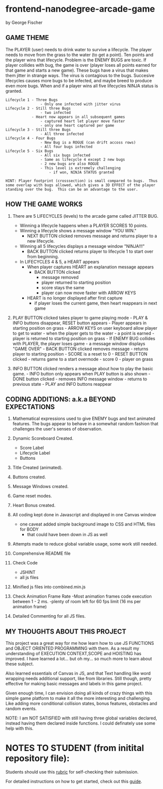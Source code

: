 frontend-nanodegree-arcade-game
===============================
by George Fischer




GAME THEME
----------

The PLAYER (user) needs to drink water to survive a lifecycle. The player needs to move from the grass to the water (to get a point).  Ten points and the player wins that lifecycle.  Problem is the ENEMY BUGS are toxic. If player collides with bug, the game is over (player loses all points earned for that game and starts a new game).  These bugs have a virus that makes them jitter in strange ways.  The virus is contagious to the bugs. Succesive lifecycles causes more bugs to be infected, and maybe breed to produce even more bugs.  When and if a player wins all five lifecycles NINJA status is granted.

	Lifecycle 1 - Three Bugs
					- Only one infected with jitter virus
	Lifecycle 2 - Still three Bugs
					- two infected
				- Heart now appears in all subsequent games
					- captured heart let player move faster
					- only one heart captured per game
	Lifecycle 3 - Still three Bugs
					- All three infected
	Lifecycle 4 - Four Bugs
					- New Bug is a ROGUE (can drift accoss rows)
					- All four bugs infected
	Lifecycle 5 - Six Bugs
					- All six bugs infected
					- Same as lifecycle 4 except 2 new bugs
					- 2 new bugs are also ROGUE
					- This level is extremely challenging
						- if won, NINJA STATUS granted

	HINT: Player footprint (crosssection) is small compared to bugs.  Thus some overlap with bugs allowed, which gives a 3D EFFECT of the player standing over the bug.  This can be an advantage to the user.





HOW THE GAME WORKS
------------------

1. There are 5 LIFECYCLES (levels) to the arcade game called JITTER BUG.
	- Winning a lifecycle happens when a PLAYER SCORES 10 points.
	- Winning a lifecycle shows a message window "YOU WIN."
		- NEXT BUTTON clicked removes message and returns player to a new lifecycle.
	- Winning all 5 lifecycles displays a message window "NINJA!!!"
		- BACK BUTTON clicked returns player to lifecycle 1 to start over from beginning.
	- In LIFECYCLES 4 & 5, a HEART appears
		- When player captures HEART an explanation message appears
			- BACK BUTTON clicked
				- message removed
				- player returned to starting position
				- score stays the same
				- player can now move faster with ARROW KEYS
		- HEART is no longer displayed after first capture
			- if player loses the current game, then heart reappears in next game

2.  PLAY BUTTON clicked takes player to game playing mode
		- PLAY & INFO buttons disappear, RESET button appears
		- Player appears in starting position on grass
		- ARROW KEYS on user keyboard allow player to get to water
			- when the player gets to the water
				- a point is earned
				- player is returned to starting position on grass
		- If ENEMY BUG collides with PLAYER, the player loses game
			- a message window displays "GAME OVER"
			- BACK BUTTON clicked removes message
				- returns player to starting position
				- SCORE is a reset to 0
		- RESET BUTTON clicked
			- returns game to a start overmode
				- score 0
				- player on grass

3.	INFO BUTTON clicked renders a message about how to play the basic game.
		- INFO button only appears when PLAY button is also shown
		- DONE button clicked
			- removes INFO message window
			- returns to previous state
				- PLAY and INFO buttons reappear





CODING ADDITIONS: a.k.a BEYOND EXPECTATIONS
-------------------------------------------

1. Mathematical expressions used to give ENEMY bugs and text animated features. The bugs appear to behave in a somewhat random fashion that challenges the user's senses of observation.

2. Dynamic Scoreboard Created.
	- Score Label
	- Lifecycle Label
	- Buttons

4. Title Created (animated).

3. Buttons created.

5. Message Windows created.

6. Game reset modes.

7. Heart Bonus created.

8. All coding kept done in Javascript and displayed in one Canvas window
	- one caveat added simple background image to CSS and HTML files for BODY
		- that could have been down in JS as well

9. Attempts made to reduce global variable usage, some work still needed.

10. Comprehensive README file

11. Check Code
	- JSHINT
	- all js files

12. Minified js files into combined.min.js

13. Check Animation Frame Rate
		-Most animation frames code execution between 1 - 2 ms.
		-plenty of room left for 60 fps limit (16 ms per animation frame)

14. Detailed Commenting for all JS files.





MY THOUGHTS ABOUT THIS PROJECT
------------------------------

This project was a great way for me how learn how to use JS FUNCTIONS and OBJECT ORIENTED PROGRAMMING with them.  As a result my understanding of EXECUTION CONTEXT,SCOPE and HOISTING has improved.  I have learned a lot... but oh my... so much more to learn about these subject.

Also learned essentials of Canvas in JS, and that Text handling like word wrapping needs additional support, like from libraries.  Still though, pretty effective for making basic messages and labels in this game project.

Given enough time, I can envision doing all kinds of crazy things with this simple game platform to make it all the more interesting and challenging.  Like adding more conditional collision states, bonus features, obstacles and random events.

NOTE: I am NOT SATISFIED with still having three global variables declared, instead having them declared inside functions.  I could definately use some help with this.





NOTES TO STUDENT (from initital repository file):
================
Students should use this [rubric](https://www.udacity.com/course/viewer/#!/c-nd001/l-2696458597/m-2687128535) for self-checking their submission.

For detailed instructions on how to get started, check out this [guide](https://docs.google.com/document/d/1v01aScPjSWCCWQLIpFqvg3-vXLH2e8_SZQKC8jNO0Dc/pub?embedded=true).
